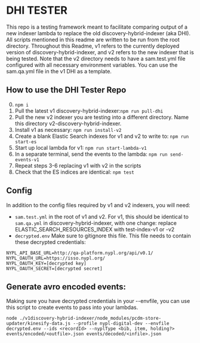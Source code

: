 # DHI TESTER
This repo is a testing framework meant to facilitate comparing output of a new indexer lambda to replace the old discovery-hybrid-indexer (aka DHI). All scripts mentioned in this readme are written to be run from the root directory. Throughout this Readme, v1 refers to the currently deployed version of discovery-hybrid-indexer, and v2 refers to the new indexer that is being tested. Note that the v2 directory needs to have a sam.test.yml file configured with all necessary environment variables. You can use the sam.qa.yml file in the v1 DHI as a template. 

## How to use the DHI Tester Repo

0. `npm i`
1. Pull the latest v1 discovery-hybrid-indexer:`npm run pull-dhi`
2. Pull the new v2 indexer you are testing into a different directory. Name this directory v2-discovery-hybrid-indexer. 
3. Install v1 as necessary: `npm run install-v2`
4. Create a blank Elastic Search indexes for v1 and v2 to write to: `npm run start-es`
5. Start up local lambda for v1: `npm run start-lambda-v1`
6. In a separate terminal, send the events to the lambda:
`npm run send-events-v1`
7. Repeat steps 3-6 replacing v1 with v2 in the scripts
8. Check that the ES indices are identical: `npm test`

## Config
In addition to the config files required by v1 and v2 indexers, you will need:
- `sam.test.yml` in the root of v1 and v2. For v1, this should be identical to `sam.qa.yml` in discovery-hybrid-indexer, with one change: replace ELASTIC_SEARCH_RESOURCES_INDEX with test-index-v1 or -v2
- `decrypted.env` Make sure to gitignore this file. This file needs to contain these decrypted credentials:
```
NYPL_API_BASE_URL=http://qa-platform.nypl.org/api/v0.1/
NYPL_OAUTH_URL=https://isso.nypl.org/
NYPL_OAUTH_KEY=[decrypted key]
NYPL_OAUTH_SECRET=[decrypted secret]
```

## Generate avro encoded events:

Making sure you have decrypted credentials in your --envfile, you can use this script to create events to pass into your lambdas. 

`node ./v1discovery-hybrid-indexer/node_modules/pcdm-store-updater/kinesify-data.js --profile nypl-digital-dev --envfile decrypted.env --ids <recordId> --nyplType <bib, item, holding?> events/encoded/<outfile>.json events/decoded/<infile>.json`




